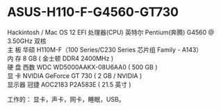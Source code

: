 # ASUS-H110-F-G4560-GT730
Hackintosh / Mac OS 12 EFI
处理器(CPU) 英特尔 Pentium(奔腾) G4560 @ 3.50GHz 双核   
主  板 华硕 H110M-F（100 Series/C230 Series 芯片组 Family - A143）   
内  存 8 GB ( 金士顿 DDR4 2400MHz )   
硬  盘 西数 WDC WD5000AAKX-08U6AA0 ( 500 GB )   
显  卡 NVIDIA GeForce GT 730 ( 2 GB / NVIDIA )   
显示器 冠捷 AOC2183 P2A583E ( 21.5 英寸 ) 


工作的：
显卡，声卡，网卡，睡眠，USB。
